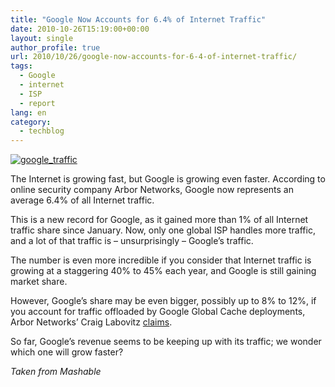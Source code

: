 ```yaml
---
title: "Google Now Accounts for 6.4% of Internet Traffic"
date: 2010-10-26T15:19:00+00:00
layout: single
author_profile: true
url: 2010/10/26/google-now-accounts-for-6-4-of-internet-traffic/
tags:
  - Google
  - internet
  - ISP
  - report
lang: en
category: 
  - techblog
---
```

[![google_traffic](http://lh4.ggpht.com/_vaUVXcmC3OI/TMbqhFD16fI/AAAAAAAAC64/baOVoH9aoz8/google_traffic_thumb.jpg?imgmax=800 "google_traffic")](http://lh4.ggpht.com/_vaUVXcmC3OI/TMbqfqvLTlI/AAAAAAAAC60/Q4rFoddj5OI/s1600-h/google_traffic%5B2%5D.jpg)

The Internet is growing fast, but Google is growing even faster. According to online security company Arbor Networks, Google now represents an average 6.4% of all Internet traffic.

This is a new record for Google, as it gained more than 1% of all Internet traffic share since January. Now, only one global ISP handles more traffic, and a lot of that traffic is – unsurprisingly – Google’s traffic.

The number is even more incredible if you consider that Internet traffic is growing at a staggering 40% to 45% each year, and Google is still gaining market share.

However, Google’s share may be even bigger, possibly up to 8% to 12%, if you account for traffic offloaded by Google Global Cache deployments, Arbor Networks’ Craig Labovitz [claims](http://asert.arbornetworks.com/2010/10/google-breaks-traffic-record/).

So far, Google’s revenue seems to be keeping up with its traffic; we wonder which one will grow faster?

_Taken from Mashable_